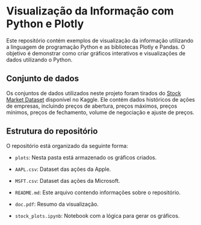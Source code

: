 # Visualização da Informação com Python e Plotly

Este repositório contém exemplos de visualização da informação utilizando a linguagem de programação Python e as bibliotecas Plotly e Pandas. O objetivo é demonstrar como criar gráficos interativos e visualizações de dados utilizando o Python.

## Conjunto de dados

Os conjuntos de dados utilizados neste projeto foram tirados do [Stock Market Dataset](https://www.kaggle.com/datasets/jacksoncrow/stock-market-dataset) disponível no Kaggle. Ele contém dados históricos de ações de empresas, incluindo preços de abertura, preços máximos, preços mínimos, preços de fechamento, volume de negociação e ajuste de preços.


## Estrutura do repositório

O repositório está organizado da seguinte forma:

- `plots`: Nesta pasta está armazenado os gráficos criados.

- `AAPL.csv`: Dataset das ações da Apple.

- `MSFT.csv`: Dataset das ações da Microsoft.

- `README.md`: Este arquivo contendo informações sobre o repositório.

- `doc.pdf`: Resumo da visualização.

- `stock_plots.ipynb`: Notebook com a lógica para gerar os gráficos.


